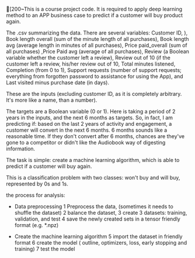 
[200~This is a course project code. It is required to apply deep learning method to an APP business case to predict if a customer will buy product again.

The .csv summarizing the data. There are several variables: Customer ID, ), Book length overall (sum of the minute length of all purchases), Book length avg (average length in minutes of all purchases), Price paid_overall (sum of all purchases) ,Price Paid avg (average of all purchases), Review (a Boolean variable whether the customer left a review), Review out of 10 (if the customer left a review, his/her review out of 10, Total minutes listened, Completion (from 0 to 1), Support requests (number of support requests; everything from forgotten password to assistance for using the App), and Last visited minus purchase date (in days).

These are the inputs (excluding customer ID, as it is completely arbitrary. It's more like a name, than a number).

The targets are a Boolean variable (0 or 1). Here is taking a period of 2 years in the inputs, and the next 6 months as targets. So, in fact, I am predicting if: based on the last 2 years of activity and engagement, a customer will convert in the next 6 months. 6 months sounds like a reasonable time. If they don't convert after 6 months, chances are they've gone to a competitor or didn't like the Audiobook way of digesting information. 

The task is simple: create a machine learning algorithm, which is able to predict if a customer will buy again. 

This is a classification problem with two classes: won't buy and will buy, represented by 0s and 1s.

the process for analysis:
- Data preprocessing
1 Preprocess the data, (sometimes it needs to shuffle the dataset)
2 balance the dataset,
3 create 3 datasets: training, validation, and test
4 save the newly created sets in a tensor friendly format (e.g. *.npz)

- Create the machine learning algorithm
5 import the dataset in friendly format
6 create the model ( outline, optimizers, loss, early stopping and training)
7 test the model



